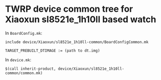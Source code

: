 # TWRP device common tree for Xiaoxun sl8521e\_1h10ll based watch

In `BoardConfig.mk`:
```
include device/Xiaoxun/sl8521e_1h10ll-common/BoardConfigCommon.mk

TARGET_PREBUILT_DTIMAGE := (path to dt.img)
```

In `device.mk`:
```
$(call inherit-product, device/Xiaoxun/sl8521e_1h10ll-common/common.mk)
```
